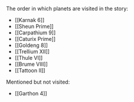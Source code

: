 The order in which planets are visited in the story:

* [[Karnak 6]]
* [[Sheun Prime]]
* [[Carpathium 9]]
* [[Caturix Prime]]
* [[Goldeng 8]]
* [[Trellium XII]]
* [[Thule VI]]
* [[Brume VIII]]
* [[Tattoon II]]

Mentioned but not visited:
* [[Garthon 4]]
